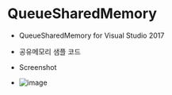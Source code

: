 # QueueSharedMemory
* QueueSharedMemory for Visual Studio 2017
* 공유메모리 샘플 코드

* Screenshot
* ![image](https://github.com/user-attachments/assets/a45537e3-bdd1-4424-9271-c41b8fe069f8)
